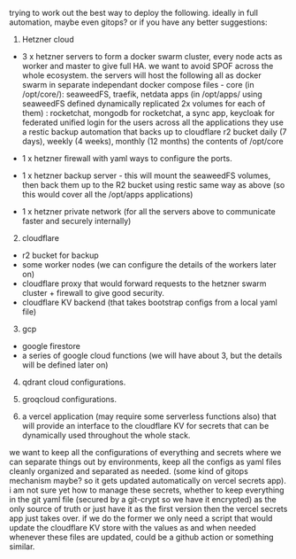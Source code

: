 trying to work out the best way to deploy the following. ideally in full automation, maybe even gitops? or if you have any better suggestions:

1) Hetzner cloud 
- 3 x hetzner servers to form a docker swarm cluster, every node acts as worker and master to give full HA. we want to avoid SPOF across the whole ecosystem.
the servers will host the following all as docker swarm in separate independant docker compose files -
core (in /opt/core/<n>): seaweedFS, traefik, netdata
apps (in /opt/apps/<n> using seaweedFS defined dynamically replicated 2x volumes for each of them) : rocketchat, mongodb for rocketchat, a sync app, keycloak for federated unified login for the users across all the applications they use
a restic backup automation that backs up to cloudflare r2 bucket daily (7 days), weekly (4 weeks), monthly (12 months) the contents of /opt/core

- 1 x hetzner firewall with yaml ways to configure the ports.
- 1 x hetzner backup server - this will mount the seaweedFS volumes, then back them up to the R2 bucket using restic same way as above (so this would cover all the /opt/apps applications)
- 1 x hetzner private network (for all the servers above to communicate faster and securely internally)

2) cloudflare
- r2 bucket for backup
- some worker nodes (we can configure the details of the workers later on)
- cloudflare proxy that would forward requests to the hetzner swarm cluster + firewall to give good security.
- cloudflare KV backend (that takes bootstrap configs from a local yaml file)

3) gcp
- google firestore
- a series of google cloud functions (we will have about 3, but the details will be defined later on)

4) qdrant cloud configurations.

5) groqcloud configurations.

6) a vercel application (may require some serverless functions also) that will provide an interface to the cloudflare KV for secrets that can be dynamically used throughout the whole stack.

we want to keep all the configurations of everything and secrets where we can separate things out by environments, keep all the configs as yaml files cleanly organized and separated as needed. (some kind of gitops mechanism maybe? so it gets updated automatically on vercel secrets app). i am not sure yet how to manage these secrets, whether to keep everything in the git yaml file (secured by a git-crypt so we have it encrypted) as the only source of truth or just have it as the first version then the vercel secrets app just takes over. if we do the former we only need a script that would update the cloudflare KV store with the values as and when needed whenever these files are updated, could be a github action or something similar.